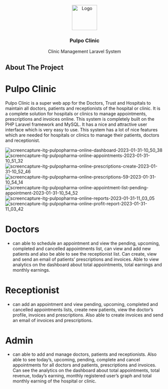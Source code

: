 <!-- PROJECT LOGO -->
<br />
<div align="center">
  <a href="https://github.com/KhaledMohamed72/clinic_system/public/assets/dist/img/pulpo-logo.png">
    <img src="https://raw.githubusercontent.com/KhaledMohamed72/clinic_system/master/public/assets/dist/img/pulpo-logo.jpg" alt="Logo" width="80" height="80">
  </a>

<h3 align="center">Pulpo Clinic</h3>

  <p align="center">
    Clinic Management Laravel System
  </p>
</div>


<!-- ABOUT THE PROJECT -->
## About The Project
# Pulpo Clinic
Pulpo Clinic is a super web app for the Doctors, Trust and Hospitals to maintain all doctors, patients and receptionists of the hospital or clinic. It is a complete solution for hospitals or clinics to manage appointments, prescriptions and invoices online. This system is completely built on the PHP Laravel framework and MySQL. It has a nice and attractive user interface which is very easy to use. This system has a lot of nice features which are needed for hospitals or clinics to manage their patients, doctors and receptionist.

![screencapture-itg-pulpopharma-online-dashboard-2023-01-31-10_50_38](https://user-images.githubusercontent.com/38916029/215715223-6111a751-d2ad-43a1-9dd4-77953ff58de3.png)
![screencapture-itg-pulpopharma-online-appointments-2023-01-31-10_51_32](https://user-images.githubusercontent.com/38916029/215715269-17343e9e-9a36-47d7-ae16-bf9c10cb1210.png)
![screencapture-itg-pulpopharma-online-prescriptions-create-2023-01-31-10_52_46](https://user-images.githubusercontent.com/38916029/215715323-5f068169-a135-477f-a62e-109e45937287.png)
![screencapture-itg-pulpopharma-online-prescriptions-59-2023-01-31-10_54_14](https://user-images.githubusercontent.com/38916029/215715349-16d13a46-1555-4a88-b12b-a206f20194af.png)
![screencapture-itg-pulpopharma-online-appointment-list-pending-appointment-2023-01-31-10_54_52](https://user-images.githubusercontent.com/38916029/215715378-41143ee3-9e4f-4bf8-9d4a-47c986b9dae0.png)
![screencapture-itg-pulpopharma-online-reports-2023-01-31-11_03_05](https://user-images.githubusercontent.com/38916029/215715741-f0be52fa-61fc-4e1d-9f4c-5ec1671b22d3.png)
![screencapture-itg-pulpopharma-online-profit-report-2023-01-31-11_03_42](https://user-images.githubusercontent.com/38916029/215715770-bdabcf7f-83ee-4531-8665-ba8491ac3903.png)

# Doctors
- can able to schedule an appointment and view the pending, upcoming, completed and cancelled appointments list, can view and add new patients and also be able to see the receptionist list. Can create, view and send an email of patients’ prescriptions and invoices. Able to view analytics on the dashboard about total appointments, total earnings and monthly earnings.

# Receptionist
- can add an appointment and view pending, upcoming, completed and cancelled appointments lists, create new patients, view the doctor’s profile, invoices and prescriptions. Also able to create invoices and send an email of invoices and prescriptions.

# Admin
- can able to add and manage doctors, patients and receptionists. Also able to see today’s, upcoming, pending, complete and cancel appointments for all doctors and patients, prescriptions and invoices. Can see the analytics on the dashboard about total appointments, total revenue, today’s earning, monthly registered user’s graph and total monthly earning of the hospital or clinic.
